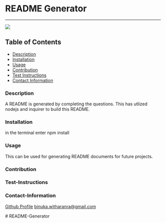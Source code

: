 # README Generator
----

<a href="https://img.shields.io/badge/License-undefined-brightgreen"><img src="https://img.shields.io/badge/License-undefined-brightgreen"></a>

## Table of Contents
- [Description](#description)
- [Installation](#installation)
- [Usage](#usage)
- [Contribution](#contribution)
- [Test Instructions](#test-instructions)
- [Contact Information](#contact-information)

### Description
A README is generated by completing the questions. This has utlized nodejs and inquirer to build this README.

### Installation
in the terminal enter npm install

### Usage
This can be used for generating README documents for future projects.

### Contribution


### Test-Instructions


### Contact-Information
[Github Profile](https://github.com/BinukaW)
binuka.witharanra@gmail.com

#   R E A D M E - G e n e r a t o r  
 